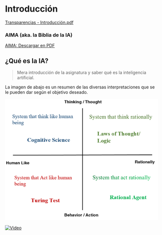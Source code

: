 # Introducción

[Transparencias - Introducción.pdf](./Introducción.pdf)

### AIMA (aka. la Biblia de la IA)

[AIMA: Descargar en PDF](https://www.google.com/url?sa=t&rct=j&q=&esrc=s&source=web&cd=1&ved=2ahUKEwiivYTEs7DdAhUPWxoKHQ_-CVoQFjAAegQICxAC&url=https%3A%2F%2Ffaculty.psau.edu.sa%2Ffiledownload%2Fdoc-7-pdf-a154ffbcec538a4161a406abf62f5b76-original.pdf&usg=AOvVaw0i7pLrlBs9LMW296xeV6b0)

## ¿Qué es la IA?

> Mera introducción de la asignatura y saber qué es la inteligencia artificial.

La imagen de abajo es un resumen de las diversas interpretaciones que se le pueden dar según el objetivo deseado.

![image](../Images/Intro.png)

[![Video](https://img.youtube.com/vi/39EdqUbj92U/0.jpg)](https://www.youtube.com/watch?v=39EdqUbj92U)
